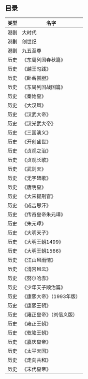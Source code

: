 ## 目录

| 类型 | 名字     |
| ---- | -------- |
| 港剧 | 大时代   |
| 港剧 | 创世纪   |
| 港剧 | 九五至尊 |
|历史|《东周列国春秋篇》|
|历史|《越王勾践》|
|历史|《卧薪尝胆》|
|历史|《东周列国战国篇》|
|历史|《秦始皇》|
|历史|《大汉风》|
|历史|《汉武大帝》|
|历史|《汉光武大帝》|
|历史|《三国演义》|
|历史|《开创盛世》|
|历史|《贞观之治》|
|历史|《贞观长歌》|
|历史|《武则天》|
|历史|《无字碑歌》|
|历史|《唐明皇》|
|历史|《大宋提刑官》|
|历史|《成吉思汗》|
|历史|《传奇皇帝朱元璋》|
|历史|《朱元璋》|
|历史|《大明天子》|
|历史|《大明王朝1499》|
|历史|《大明王朝1566》|
|历史|《江山风雨情》|
|历史|《清宫风云》|
|历史|《努尔哈赤》|
|历史|《少年天子顺治篇》|
|历史|《康熙大帝》（1993年版）|
|历史|《康熙王朝》|
|历史|《雍正皇帝》（刘信义版）|
|历史|《雍正王朝》|
|历史|《乾隆王朝》|
|历史|《嘉庆皇帝》|
|历史|《太平天国》|
|历史|《走向共和》|
|历史|《末代皇帝》|